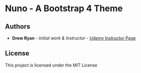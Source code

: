 # Nuno - A Bootstrap 4 Theme

## Authors

- **Drew Ryan** - _Initial work & Instructor_ - [Udemy Instructor Page](https://www.udemy.com/user/drew-ryan/)

## License

This project is licensed under the MIT License
